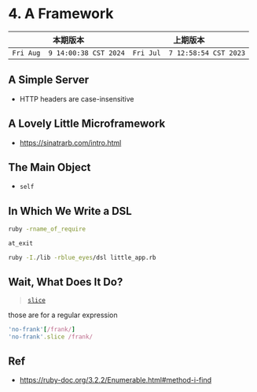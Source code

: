 # 4. A Framework

|本期版本|上期版本|
|:---:|:---:|
`Fri Aug  9 14:00:38 CST 2024` | `Fri Jul  7 12:58:54 CST 2023`


## A Simple Server

* HTTP headers are case-insensitive

## A Lovely Little Microframework

* <https://sinatrarb.com/intro.html>


## The Main Object

* `self`

## In Which We Write a DSL

```bash
ruby -rname_of_require
```

```bash
at_exit
```

```bash
ruby -I./lib -rblue_eyes/dsl little_app.rb
```


## Wait, What Does It Do?

> [`slice`](https://ruby-doc.org/3.2.2/String.html#method-i-slice)

those are for a regular expression

```ruby
'no-frank'[/frank/]
'no-frank'.slice /frank/
```


## Ref

* <https://ruby-doc.org/3.2.2/Enumerable.html#method-i-find>